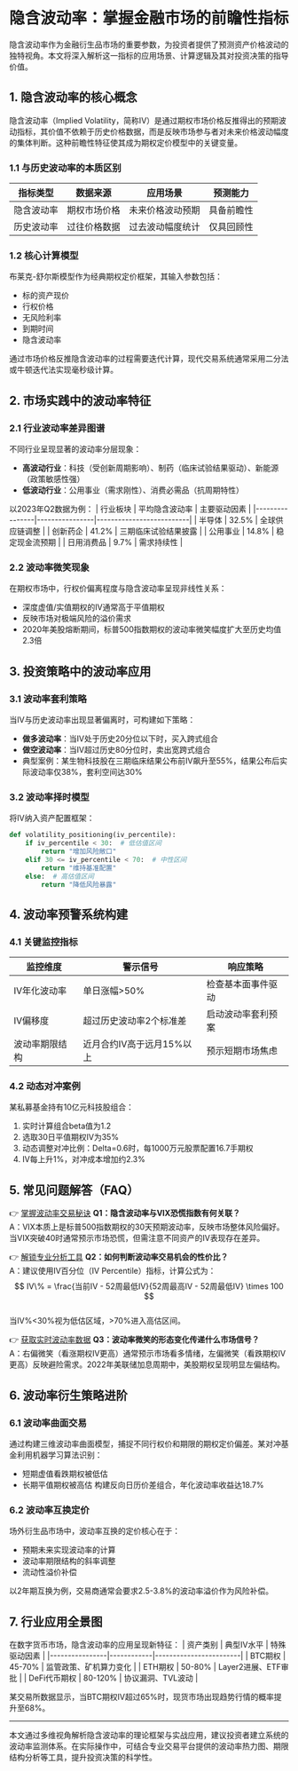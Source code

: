 # 隐含波动率：掌握金融市场的前瞻性指标

隐含波动率作为金融衍生品市场的重要参数，为投资者提供了预测资产价格波动的独特视角。本文将深入解析这一指标的应用场景、计算逻辑及其对投资决策的指导价值。

## 1. 隐含波动率的核心概念

隐含波动率（Implied Volatility，简称IV）是通过期权市场价格反推得出的预期波动指标，其价值不依赖于历史价格数据，而是反映市场参与者对未来价格波动幅度的集体判断。这种前瞻性特征使其成为期权定价模型中的关键变量。

### 1.1 与历史波动率的本质区别
| 指标类型       | 数据来源         | 应用场景               | 预测能力       |
|----------------|------------------|------------------------|----------------|
| 隐含波动率     | 期权市场价格     | 未来价格波动预期       | 具备前瞻性     |
| 历史波动率     | 过往价格数据     | 过去波动幅度统计       | 仅具回顾性     |

### 1.2 核心计算模型
布莱克-舒尔斯模型作为经典期权定价框架，其输入参数包括：
- 标的资产现价
- 行权价格
- 无风险利率
- 到期时间
- 隐含波动率

通过市场价格反推隐含波动率的过程需要迭代计算，现代交易系统通常采用二分法或牛顿迭代法实现毫秒级计算。

## 2. 市场实践中的波动率特征

### 2.1 行业波动率差异图谱

不同行业呈现显著的波动率分层现象：
- **高波动行业**：科技（受创新周期影响）、制药（临床试验结果驱动）、新能源（政策敏感性强）
- **低波动行业**：公用事业（需求刚性）、消费必需品（抗周期特性）

以2023年Q2数据为例：
| 行业板块       | 平均隐含波动率 | 主要驱动因素             |
|----------------|----------------|--------------------------|
| 半导体         | 32.5%          | 全球供应链调整           |
| 创新药企       | 41.2%          | 三期临床试验结果披露     |
| 公用事业       | 14.8%          | 稳定现金流预期           |
| 日用消费品     | 9.7%           | 需求持续性                 |

### 2.2 波动率微笑现象
在期权市场中，行权价偏离程度与隐含波动率呈现非线性关系：
- 深度虚值/实值期权的IV通常高于平值期权
- 反映市场对极端风险的溢价需求
- 2020年美股熔断期间，标普500指数期权的波动率微笑幅度扩大至历史均值2.3倍

## 3. 投资策略中的波动率应用

### 3.1 波动率套利策略
当IV与历史波动率出现显著偏离时，可构建如下策略：
- **做多波动率**：当IV处于历史20分位以下时，买入跨式组合
- **做空波动率**：当IV超过历史80分位时，卖出宽跨式组合
- 典型案例：某生物科技股在三期临床结果公布前IV飙升至55%，结果公布后实际波动率仅38%，套利空间达30%

### 3.2 波动率择时模型
将IV纳入资产配置框架：
```python
def volatility_positioning(iv_percentile):
    if iv_percentile < 30:  # 低估值区间
        return "增加风险敞口"
    elif 30 <= iv_percentile < 70:  # 中性区间
        return "维持基准配置"
    else:  # 高估值区间
        return "降低风险暴露"
```

## 4. 波动率预警系统构建

### 4.1 关键监控指标
| 监控维度       | 警示信号                     | 响应策略               |
|----------------|------------------------------|------------------------|
| IV年化波动率   | 单日涨幅>50%                 | 检查基本面事件驱动     |
| IV偏移度       | 超过历史波动率2个标准差      | 启动波动率套利预案     |
| 波动率期限结构 | 近月合约IV高于远月15%以上    | 预示短期市场焦虑       |

### 4.2 动态对冲案例
某私募基金持有10亿元科技股组合：
1. 实时计算组合beta值为1.2
2. 选取30日平值期权IV为35%
3. 动态调整对冲比例：Delta=0.6时，每1000万元股票配置16.7手期权
4. IV每上升1%，对冲成本增加约2.3%

## 5. 常见问题解答（FAQ）

👉 [掌握波动率交易秘诀](https://bit.ly/okx_welcome)
**Q1：隐含波动率与VIX恐慌指数有何关联？**  
A：VIX本质上是标普500指数期权的30天预期波动率，反映市场整体风险偏好。当VIX突破40时通常预示市场恐慌，但需注意不同资产的IV表现存在差异。

👉 [解锁专业分析工具](https://bit.ly/okx_welcome)
**Q2：如何判断波动率交易机会的性价比？**  
A：建议使用IV百分位（IV Percentile）指标，计算公式为：  
$$ IV\% = \frac{当前IV - 52周最低IV}{52周最高IV - 52周最低IV} \times 100 $$  
当IV%<30%视为低估区域，>70%进入高估区间。

👉 [获取实时波动率数据](https://bit.ly/okx_welcome)
**Q3：波动率微笑的形态变化传递什么市场信号？**  
A：右偏微笑（看涨期权IV更高）通常预示市场看多情绪，左偏微笑（看跌期权IV更高）反映避险需求。2022年美联储加息周期中，美股期权呈现明显左偏结构。

## 6. 波动率衍生策略进阶

### 6.1 波动率曲面交易
通过构建三维波动率曲面模型，捕捉不同行权价和期限的期权定价偏差。某对冲基金利用机器学习算法识别：
- 短期虚值看跌期权被低估
- 长期平值期权被高估
构建反向日历价差组合，年化波动率收益达18.7%

### 6.2 波动率互换定价
场外衍生品市场中，波动率互换的定价核心在于：
- 预期未来实现波动率的计算
- 波动率期限结构的斜率调整
- 流动性溢价补偿

以2年期互换为例，交易商通常会要求2.5-3.8%的波动率溢价作为风险补偿。

## 7. 行业应用全景图

在数字货币市场，隐含波动率的应用呈现新特征：
| 资产类别       | 典型IV水平 | 特殊驱动因素           |
|----------------|------------|------------------------|
| BTC期权        | 45-70%     | 监管政策、矿机算力变化 |
| ETH期权        | 50-80%     | Layer2进展、ETF审批    |
| DeFi代币期权   | 80-120%    | 协议漏洞、TVL波动      |

某交易所数据显示，当BTC期权IV超过65%时，现货市场出现趋势行情的概率提升至68%。

---

本文通过多维视角解析隐含波动率的理论框架与实战应用，建议投资者建立系统的波动率监测体系。在实际操作中，可结合专业交易平台提供的波动率热力图、期限结构分析等工具，提升投资决策的科学性。